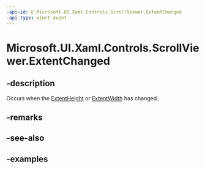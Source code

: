 ```yaml
---
-api-id: E:Microsoft.UI.Xaml.Controls.ScrollViewer.ExtentChanged
-api-type: winrt event
---
```


# Microsoft.UI.Xaml.Controls.ScrollViewer.ExtentChanged

<!--
public event Windows.Foundation.TypedEventHandler<Microsoft.UI.Xaml.Controls.ScrollViewer,object> ExtentChanged;
-->

## -description

Occurs when the [ExtentHeight](scrollviewer_extentheight.md) or [ExtentWidth](scrollviewer_extentwidth.md) has changed.

## -remarks

## -see-also

## -examples

